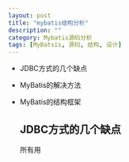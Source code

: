 ```yaml
---
layout: post
title: "mybatis结构分析"
description: ""
category: Mybatis源码分析 
tags: [MyBatsis, 源码, 结构, 设计]
---
```


* JDBC方式的几个缺点
* MyBatis的解决方法
* MyBatis的结构框架

    ## JDBC方式的几个缺点

    所有用


